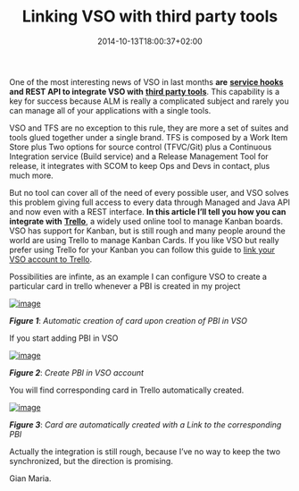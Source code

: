 ﻿---
title: "Linking VSO with third party tools"
description: ""
date: 2014-10-13T18:00:37+02:00
draft: false
tags: [Rest APIs,VSO]
categories: [Tfs]
---
One of the most interesting news of VSO in last months  **are** [**service hooks**](http://www.visualstudio.com/integrating-with-service-hooks-vs) **and REST API to integrate VSO with** [**third party tools**](http://www.visualstudio.com/integrating-with-service-hooks-vs). This capability is a key for success because ALM is really a complicated subject and rarely you can manage all of your applications with a single tools.

VSO and TFS are no exception to this rule, they are more a set of suites and tools glued together under a single brand. TFS is composed by a Work Item Store plus Two options for source control (TFVC/Git) plus a Continuous Integration service (Build service) and a Release Management Tool for release, it integrates with SCOM to keep Ops and Devs in contact, plus much more.

But no tool can cover all of the need of every possible user, and VSO solves this problem giving full access to every data through Managed and Java API and now even with a REST interface.  **In this article I’ll tell you how you can integrate with** [**Trello**](https://trello.com/), a widely used online tool to manage Kanban boards. VSO has support for Kanban, but is still rough and many people around the world are using Trello to manage Kanban Cards. If you like VSO but really prefer using Trello for your Kanban you can follow this guide to [link your VSO account to Trello](http://www.visualstudio.com/en-us/trello-and-vso-vs.aspx).

Possibilities are infinte, as an example I can configure VSO to create a particular card in trello whenever a PBI is created in my project

[![image](https://www.codewrecks.com/blog/wp-content/uploads/2014/10/image_thumb.png "image")](https://www.codewrecks.com/blog/wp-content/uploads/2014/10/image.png)

 ***Figure 1***: *Automatic creation of card upon creation of PBI in VSO*

If you start adding PBI in VSO

[![image](https://www.codewrecks.com/blog/wp-content/uploads/2014/10/image_thumb1.png "image")](https://www.codewrecks.com/blog/wp-content/uploads/2014/10/image1.png)

 ***Figure 2***: *Create PBI in VSO account*

You will find corresponding card in Trello automatically created.

[![image](https://www.codewrecks.com/blog/wp-content/uploads/2014/10/image_thumb2.png "image")](https://www.codewrecks.com/blog/wp-content/uploads/2014/10/image2.png)

 ***Figure 3***: *Card are automatically created with a Link to the corresponding PBI*

Actually the integration is still rough, because I’ve no way to keep the two synchronized, but the direction is promising.

Gian Maria.
